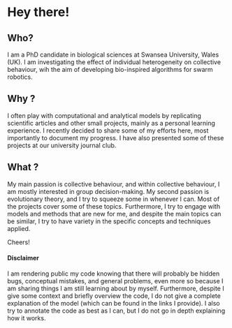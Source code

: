 # Hey there! 

## Who?
I am a PhD candidate in biological sciences at Swansea University, Wales (UK). I am investigating the effect of individual heterogeneity on collective behaviour, wih the aim of developing bio-inspired algorithms for swarm robotics. 

## Why ?

I often play with computational and analytical models by replicating scientific articles and other small projects, mainly as a personal learning experience. I recently decided to share some of my efforts here, most importantly to document my progress. I have also presented some of these projects at our university journal club. 

## What ?

My main passion is collective behaviour, and within collective behaviour, I am mostly interested in group decision-making. My second passion is evolutionary theory, and I try to squeeze some in whenever I can.  Most of the projects cover some of these topics. Furthermore, I try to engage with models and methods that are new for me, and despite the main topics can be similar, I try to have variety in the specific concepts and techniques applied. 

Cheers! 

#### Disclaimer
I am rendering public my code knowing that there will probably be hidden bugs, conceptual mistakes, and general problems, even more so because I am sharing things I am still learning about by myself. Furthermore, despite I give some context and briefly overview the code, I do not give a complete explanation of the model (which can be found in the links I provide). I also try to annotate the code as best as I can, but I do not go in depth explaining how it works.
